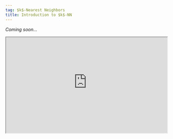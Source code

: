 ```yaml
---
tag: $k$-Nearest Neighbors
title: Introduction to $k$-NN
---
```


*Coming soon...*


<iframe
  src="https://raw.githubusercontent.com/s-lasch/s-lasch.github.io/main/_includes/scatter_matrix.html"
  style="width:100%; height:300px;"
></iframe>
